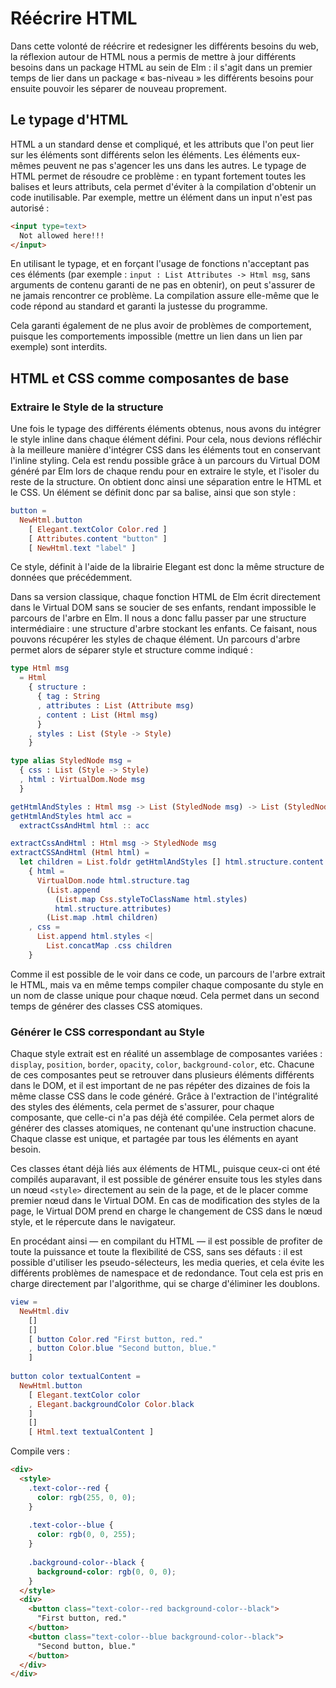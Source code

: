 # Réécrire HTML

Dans cette volonté de réécrire et redesigner les différents besoins du web, la réflexion autour de HTML nous a permis de mettre à jour différents besoins dans un package HTML au sein de Elm : il s'agit dans un premier temps de lier dans un package « bas-niveau » les différents besoins pour ensuite pouvoir les séparer de nouveau proprement.

## Le typage d'HTML

HTML a un standard dense et compliqué, et les attributs que l'on peut lier sur les éléments sont différents selon les éléments. Les éléments eux-mêmes peuvent ne pas s'agencer les uns dans les autres. Le typage de HTML permet de résoudre ce problème : en typant fortement toutes les balises et leurs attributs, cela permet d'éviter à la compilation d'obtenir un code inutilisable. Par exemple, mettre un élément dans un input n'est pas autorisé :

```html
<input type=text>
  Not allowed here!!!
</input>
```

En utilisant le typage, et en forçant l'usage de fonctions n'acceptant pas ces éléments \(par exemple : `input : List Attributes -> Html msg`, sans arguments de contenu garanti de ne pas en obtenir\), on peut s'assurer de ne jamais rencontrer ce problème. La compilation assure elle-même que le code répond au standard et garanti la justesse du programme.

Cela garanti également de ne plus avoir de problèmes de comportement, puisque les comportements impossible \(mettre un lien dans un lien par exemple\) sont interdits.

## HTML et CSS comme composantes de base

### Extraire le Style de la structure

Une fois le typage des différents éléments obtenus, nous avons du intégrer le style inline dans chaque élément défini. Pour cela, nous devions réfléchir à la meilleure manière d'intégrer CSS dans les éléments tout en conservant l'inline styling. Cela est rendu possible grâce à un parcours du Virtual DOM généré par Elm lors de chaque rendu pour en extraire le style, et l'isoler du reste de la structure. On obtient donc ainsi une séparation entre le HTML et le CSS. Un élément se définit donc par sa balise, ainsi que son style :

```elm
button =
  NewHtml.button
    [ Elegant.textColor Color.red ]
    [ Attributes.content "button" ]
    [ NewHtml.text "label" ]
```

Ce style, définit à l'aide de la librairie Elegant est donc la même structure de données que précédemment.

Dans sa version classique, chaque fonction HTML de Elm écrit directement dans le Virtual DOM sans se soucier de ses enfants, rendant impossible le parcours de l'arbre en Elm. Il nous a donc fallu passer par une structure intermédiaire : une structure d'arbre stockant les enfants. Ce faisant, nous pouvons récupérer les styles de chaque élément. Un parcours d'arbre permet alors de séparer style et structure comme indiqué :

```elm
type Html msg
  = Html
    { structure :
      { tag : String
      , attributes : List (Attribute msg)
      , content : List (Html msg)
      }
    , styles : List (Style -> Style)
    }

type alias StyledNode msg =
  { css : List (Style -> Style)
  , html : VirtualDom.Node msg
  }

getHtmlAndStyles : Html msg -> List (StyledNode msg) -> List (StyledNode msg)
getHtmlAndStyles html acc =
  extractCssAndHtml html :: acc

extractCssAndHtml : Html msg -> StyledNode msg
extractCSSAndHtml (Html html) =
  let children = List.foldr getHtmlAndStyles [] html.structure.content in
    { html =
      VirtualDom.node html.structure.tag
        (List.append
          (List.map Css.styleToClassName html.styles)
          html.structure.attributes)
        (List.map .html children)
    , css =
      List.append html.styles <|
        List.concatMap .css children
    }
```

Comme il est possible de le voir dans ce code, un parcours de l'arbre extrait le HTML, mais va en même temps compiler chaque composante du style en un nom de classe unique pour chaque nœud. Cela permet dans un second temps de générer des classes CSS atomiques.

### Générer le CSS correspondant au Style

Chaque style extrait est en réalité un assemblage de composantes variées : `display`, `position`, `border`, `opacity`, `color`, `background-color`, etc. Chacune de ces composantes peut se retrouver dans plusieurs éléments différents dans le DOM, et il est important de ne pas répéter des dizaines de fois la même classe CSS dans le code généré. Grâce à l'extraction de l'intégralité des styles des éléments, cela permet de s'assurer, pour chaque composante, que celle-ci n'a pas déjà été compilée. Cela permet alors de générer des classes atomiques, ne contenant qu'une instruction chacune. Chaque classe est unique, et partagée par tous les éléments en ayant besoin.

Ces classes étant déjà liés aux éléments de HTML, puisque ceux-ci ont été compilés auparavant, il est possible de générer ensuite tous les styles dans un nœud `<style>` directement au sein de la page, et de le placer comme premier nœud dans le Virtual DOM. En cas de modification des styles de la page, le Virtual DOM prend en charge le changement de CSS dans le nœud style, et le répercute dans le navigateur.

En procédant ainsi — en compilant du HTML — il est possible de profiter de toute la puissance et toute la flexibilité de CSS, sans ses défauts : il est possible d'utiliser les pseudo-sélecteurs, les media queries, et cela évite les différents problèmes de namespace et de redondance. Tout cela est pris en charge directement par l'algorithme, qui se charge d'éliminer les doublons.

```elm
view =
  NewHtml.div
    []
    []
    [ button Color.red "First button, red."
    , button Color.blue "Second button, blue."
    ]
    
button color textualContent =
  NewHtml.button
    [ Elegant.textColor color
    , Elegant.backgroundColor Color.black
    ]
    []
    [ Html.text textualContent ]
```

Compile vers :

```html
<div>
  <style>
    .text-color--red {
      color: rgb(255, 0, 0);
    }
    
    .text-color--blue {
      color: rgb(0, 0, 255);
    }
    
    .background-color--black {
      background-color: rgb(0, 0, 0);
    }
  </style>
  <div>
    <button class="text-color--red background-color--black">
      "First button, red."
    </button>
    <button class="text-color--blue background-color--black">
      "Second button, blue."
    </button>
  </div>
</div>
```



